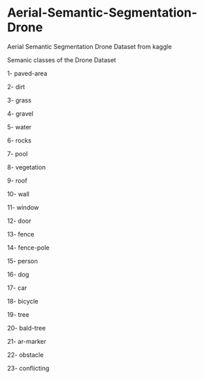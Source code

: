 # Aerial-Semantic-Segmentation-Drone
Aerial Semantic Segmentation Drone Dataset from kaggle

Semanic classes of the Drone Dataset 

1- paved-area

2- dirt

3- grass

4- gravel

5- water

6- rocks

7- pool

8- vegetation

9- roof

10- wall

11- window

12- door

13- fence

14- fence-pole

15- person

16- dog

17- car

18- bicycle

19- tree

20- bald-tree

21- ar-marker

22- obstacle

23- conflicting

